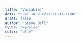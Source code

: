 ```yaml
---
title: "Variables"
date: "2023-10-22T21:55:13+01:00"
draft: false
author: "Steve Ball"
myVar: "myValue"
color: "blue"
---
```

